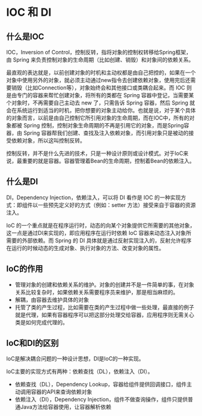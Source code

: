 # IOC 和 DI

## 什么是IOC

IOC，Inversion of Control，控制反转，指将对象的控制权转移给Spring框架，由 Spring 来负责控制对象的生命周期（比如创建、销毁）和对象间的依赖关系。

最直观的表达就是，以前创建对象的时机和主动权都是由自己把控的，如果在一个对象中使用另外的对象，就必须主动通过new指令去创建依赖对象，使用完后还需要销毁（比如Connection等），对象始终会和其他接口或类耦合起来。而 IOC 则是由专门的容器来帮忙创建对象，将所有的类都在 Spring 容器中登记，当需要某个对象时，不再需要自己主动去 new 了，只需告诉 Spring 容器，然后 Spring 就会在系统运行到适当的时机，把你想要的对象主动给你。也就是说，对于某个具体的对象而言，以前是由自己控制它所引用对象的生命周期，而在IOC中，所有的对象都被 Spring 控制，控制对象生命周期的不再是引用它的对象，而是Spring容器，由 Spring 容器帮我们创建、查找及注入依赖对象，而引用对象只是被动的接受依赖对象，所以这叫控制反转。

控制反转，并不是什么先进的技术，只是一种设计原则或设计模式。对于IoC来说，最重要的就是容器。容器管理着Bean的生命周期，控制着Bean的依赖注入。

## 什么是DI

DI，Dependency Injection，依赖注入，可以将 DI 看作是 IOC 的一种实现方式：即组件以一些预先定义好的方式（例如：setter 方法）接受来自于容器的资源注入。

 IoC 的一个重点就是在程序运行时，动态的向某个对象提供它所需要的其他对象，这一点是通过DI来实现的，即应用程序在运行时依赖 IoC 容器来动态注入对象所需要的外部依赖。而 Spring 的 DI 具体就是通过反射实现注入的，反射允许程序在运行的时候动态的生成对象、执行对象的方法、改变对象的属性。

## IoC的作用

-   管理对象的创建和依赖关系的维护。对象的创建并不是一件简单的事，在对象关系比较复杂时，如果依赖关系需要程序员来维护，那是相当麻烦的。
-   解耦，由容器去维护具体的对象
-   托管了类的产生过程，比如需要在类的产生过程中做一些处理，最直接的例子就是代理，如果有容器程序可以把这部分处理交给容器，应用程序则无需关心类是如何完成代理的。

## IoC和DI的区别

IoC是解决耦合问题的一种设计思想，DI是IoC的一种实现。

IoC主要的实现方式有两种：依赖查找（DL），依赖注入（DI）。

-   依赖查找（DL），Dependency Lookup，容器给组件提供回调接口，组件主动调用容器的API来查询依赖对象
-   依赖注入（DI），Dependency Injection，组件不做查询操作，组件只提供普通Java方法给容器使用，让容器解析依赖
